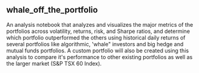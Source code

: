 ## whale_off_the_portfolio
An analysis notebook that analyzes and visualizes the major metrics of the portfolios across volatility, returns, risk, and Sharpe ratios, and determine which portfolio outperformed the others using historical daily returns of several portfolios like algorithmic, 'whale" investors and big hedge and mutual funds portfolios. A custom portfolio will also be created using this analysis to compare it's performance to other existing portfolios as well as the larger market (S&P TSX 60 Index).
